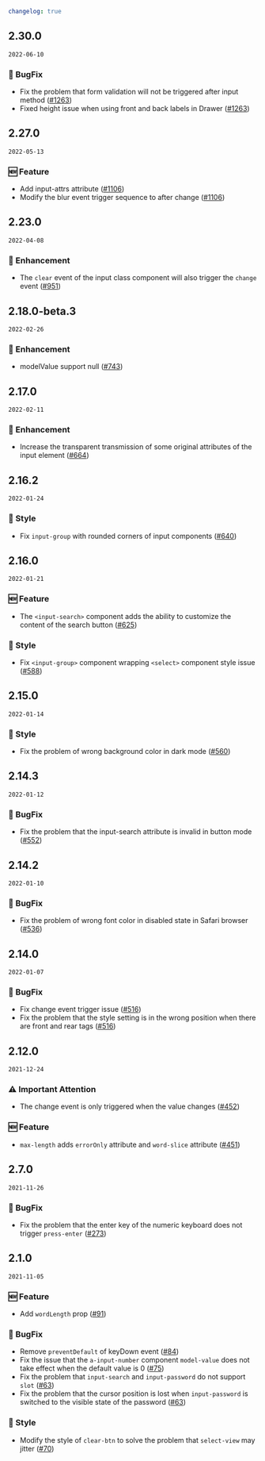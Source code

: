 ```yaml
changelog: true
```

## 2.30.0

`2022-06-10`

### 🐛 BugFix

- Fix the problem that form validation will not be triggered after input method ([#1263](https://github.com/arco-design/arco-design-vue/pull/1263))
- Fixed height issue when using front and back labels in Drawer ([#1263](https://github.com/arco-design/arco-design-vue/pull/1263))


## 2.27.0

`2022-05-13`

### 🆕 Feature

- Add input-attrs attribute ([#1106](https://github.com/arco-design/arco-design-vue/pull/1106))
- Modify the blur event trigger sequence to after change ([#1106](https://github.com/arco-design/arco-design-vue/pull/1106))


## 2.23.0

`2022-04-08`

### 💎 Enhancement

- The `clear` event of the input class component will also trigger the `change` event ([#951](https://github.com/arco-design/arco-design-vue/pull/951))


## 2.18.0-beta.3

`2022-02-26`

### 💎 Enhancement

- modelValue support null ([#743](https://github.com/arco-design/arco-design-vue/pull/743))


## 2.17.0

`2022-02-11`

### 💎 Enhancement

- Increase the transparent transmission of some original attributes of the input element ([#664](https://github.com/arco-design/arco-design-vue/pull/664))


## 2.16.2

`2022-01-24`

### 💅 Style

- Fix `input-group` with rounded corners of input components ([#640](https://github.com/arco-design/arco-design-vue/pull/640))


## 2.16.0

`2022-01-21`

### 🆕 Feature

- The `<input-search>` component adds the ability to customize the content of the search button ([#625](https://github.com/arco-design/arco-design-vue/pull/625))

### 💅 Style

- Fix `<input-group>` component wrapping `<select>` component style issue ([#588](https://github.com/arco-design/arco-design-vue/pull/588))


## 2.15.0

`2022-01-14`

### 💅 Style

- Fix the problem of wrong background color in dark mode ([#560](https://github.com/arco-design/arco-design-vue/pull/560))


## 2.14.3

`2022-01-12`

### 🐛 BugFix

- Fix the problem that the input-search attribute is invalid in button mode ([#552](https://github.com/arco-design/arco-design-vue/pull/552))


## 2.14.2

`2022-01-10`

### 🐛 BugFix

- Fix the problem of wrong font color in disabled state in Safari browser ([#536](https://github.com/arco-design/arco-design-vue/pull/536))


## 2.14.0

`2022-01-07`

### 🐛 BugFix

- Fix change event trigger issue ([#516](https://github.com/arco-design/arco-design-vue/pull/516))
- Fix the problem that the style setting is in the wrong position when there are front and rear tags ([#516](https://github.com/arco-design/arco-design-vue/pull/516))


## 2.12.0

`2021-12-24`

### ⚠️ Important Attention

- The change event is only triggered when the value changes ([#452](https://github.com/arco-design/arco-design-vue/pull/452))

### 🆕 Feature

- `max-length` adds `errorOnly` attribute and `word-slice` attribute ([#451](https://github.com/arco-design/arco-design-vue/pull/451))


## 2.7.0

`2021-11-26`

### 🐛 BugFix

- Fix the problem that the enter key of the numeric keyboard does not trigger `press-enter` ([#273](https://github.com/arco-design/arco-design-vue/pull/273))


## 2.1.0

`2021-11-05`

### 🆕 Feature

- Add `wordLength` prop ([#91](https://github.com/arco-design/arco-design-vue/pull/91))

### 🐛 BugFix

- Remove `preventDefault` of keyDown event ([#84](https://github.com/arco-design/arco-design-vue/pull/84))
- Fix the issue that the `a-input-number` component `model-value` does not take effect when the default value is 0 ([#75](https://github.com/arco-design/arco-design-vue/pull/75))
- Fix the problem that `input-search` and `input-password` do not support `slot` ([#63](https://github.com/arco-design/arco-design-vue/pull/63))
- Fix the problem that the cursor position is lost when `input-password` is switched to the visible state of the password ([#63](https://github.com/arco-design/arco-design-vue/pull/63))

### 💅 Style

- Modify the style of `clear-btn` to solve the problem that `select-view` may jitter ([#70](https://github.com/arco-design/arco-design-vue/pull/70))

